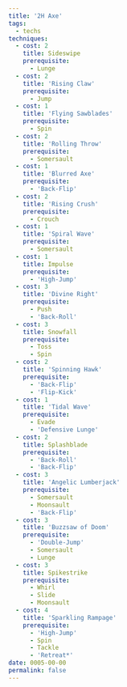 ```yaml
---
title: '2H Axe'
tags:
  - techs
techniques:
  - cost: 2
    title: Sideswipe
    prerequisite:
      - Lunge
  - cost: 2
    title: 'Rising Claw'
    prerequisite:
      - Jump
  - cost: 1
    title: 'Flying Sawblades'
    prerequisite:
      - Spin
  - cost: 2
    title: 'Rolling Throw'
    prerequisite:
      - Somersault
  - cost: 1
    title: 'Blurred Axe'
    prerequisite:
      - 'Back-Flip'
  - cost: 2
    title: 'Rising Crush'
    prerequisite:
      - Crouch
  - cost: 1
    title: 'Spiral Wave'
    prerequisite:
      - Somersault
  - cost: 1
    title: Impulse
    prerequisite:
      - 'High-Jump'
  - cost: 3
    title: 'Divine Right'
    prerequisite:
      - Push
      - 'Back-Roll'
  - cost: 3
    title: Snowfall
    prerequisite:
      - Toss
      - Spin
  - cost: 2
    title: 'Spinning Hawk'
    prerequisite:
      - 'Back-Flip'
      - 'Flip-Kick'
  - cost: 1
    title: 'Tidal Wave'
    prerequisite:
      - Evade
      - 'Defensive Lunge'
  - cost: 2
    title: Splashblade
    prerequisite:
      - 'Back-Roll'
      - 'Back-Flip'
  - cost: 3
    title: 'Angelic Lumberjack'
    prerequisite:
      - Somersault
      - Moonsault
      - 'Back-Flip'
  - cost: 3
    title: 'Buzzsaw of Doom'
    prerequisite:
      - 'Double-Jump'
      - Somersault
      - Lunge
  - cost: 3
    title: Spikestrike
    prerequisite:
      - Whirl
      - Slide
      - Moonsault
  - cost: 4
    title: 'Sparkling Rampage'
    prerequisite:
      - 'High-Jump'
      - Spin
      - Tackle
      - 'Retreat*'
date: 0005-00-00
permalink: false
---
```

